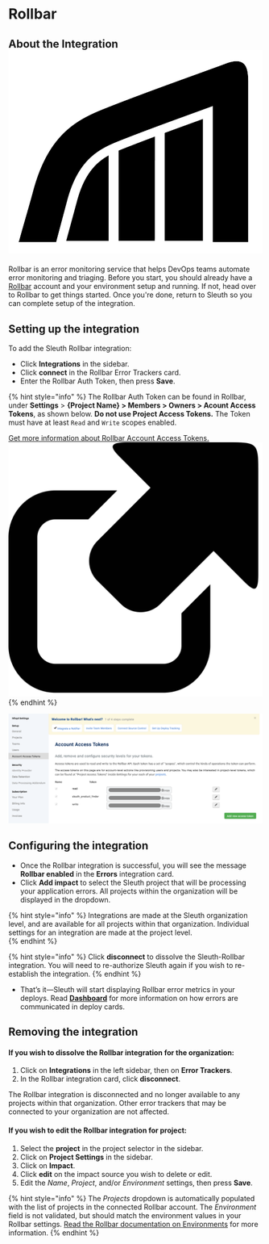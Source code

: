 # Rollbar

## About the Integration ![](../../../.gitbook/assets/rollbar-mark-black.png) 

Rollbar is an error monitoring service that helps DevOps teams automate error monitoring and triaging. Before you start, you should already have a [Rollbar](https://rollbar.com/signup/) account and your environment setup and running. If not, head over to Rollbar to get things started. Once you're done, return to Sleuth so you can complete setup of the integration. 

## Setting up the integration

To add the Sleuth Rollbar integration:

* Click **Integrations** in the sidebar.
* Click **connect** in the Rollbar Error Trackers card.
* Enter the Rollbar Auth Token, then press **Save**. 

{% hint style="info" %}
The Rollbar Auth Token can be found in Rollbar, under **Settings** &gt; **{Project Name} &gt; Members &gt; Owners &gt; Acount Access Tokens**, as shown below. **Do not use Project Access Tokens.** The Token must have at least `Read` and `Write` scopes enabled.   
  
[Get more information about Rollbar Account Access Tokens.](https://explorer.docs.rollbar.com/#section/Authentication/Account-Access-Tokens) ![](../../../.gitbook/assets/icon-link-27.png) 
{% endhint %}

![Rollbar Account Access Tokens screen](../../../.gitbook/assets/rollbar-account-access-token-generate.png)

## Configuring the integration

* Once the Rollbar integration is successful, you will see the message **Rollbar enabled** in the **Errors** integration card. 
* Click **Add impact** to select the Sleuth project that will be processing your application errors. All projects within the organization will be displayed in the dropdown. 

{% hint style="info" %}
Integrations are made at the Sleuth organization level, and are available for all projects within that organization. Individual settings for an integration are made at the project level.  
{% endhint %}

{% hint style="info" %}
Click **disconnect** to dissolve the Sleuth-Rollbar integration. You will need to re-authorize Sleuth again if you wish to re-establish the integration.
{% endhint %}

* That’s it—Sleuth will start displaying Rollbar error metrics in your deploys. Read [**Dashboard**](../../../dashboard/) for more information on how errors are commun~~i~~cated in deploy cards. 

## Removing the integration

#### If you wish to dissolve the Rollbar integration for the organization: 

1. Click on **Integrations** in the left sidebar, then on **Error Trackers**. 
2. In the Rollbar integration card, click **disconnect**.

The Rollbar integration is disconnected and no longer available to any projects within that organization.  Other error trackers that may be connected to your organization are not affected. 

#### If you wish to edit the Rollbar integration for project: 

1. Select the **project** in the project selector in the sidebar. 
2. Click on **Project Settings** in the sidebar. 
3. Click on **Impact**.
4. Click **edit** on the impact source you wish to delete or edit.  
5. Edit the _Name_, _Project_, and/or _Environment_ settings, then press **Save**. 

{% hint style="info" %}
The _Projects_ dropdown is automatically populated with the list of projects in the connected Rollbar account. The _Environment_ field is not validated, but should match the environment values in your Rollbar settings. [Read the Rollbar documentation on Environments](https://docs.rollbar.com/docs/environments) for more information. 
{% endhint %}



